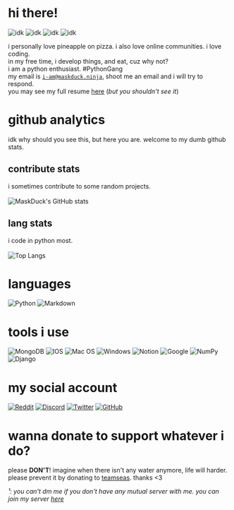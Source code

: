 # hi there!
![idk](https://img.shields.io/endpoint?url=https://loathsomeparchedharddrive.maskduck.repl.co/status/716134528409665586) ![idk](https://img.shields.io/endpoint?url=https://loathsomeparchedharddrive.maskduck.repl.co/playing/716134528409665586) ![idk](https://img.shields.io/endpoint?url=https://loathsomeparchedharddrive.maskduck.repl.co/vscode/716134528409665586) ![idk](https://img.shields.io/endpoint?url=https://loathsomeparchedharddrive.maskduck.repl.co/spotify/716134528409665586)

i personally love pineapple on pizza. i also love online communities. i love coding. <br>
in my free time, i develop things, and eat, cuz why not? <br>
i am a python enthusiast. #PythonGang <br>
my email is [`i-am@maskduck.ninja`](mailto://i-am@maskduck.ninja), shoot me an email and i will try to respond. <br>
you may see my full resume [here](http://resume.maskduck.ninja) (*but you shouldn't see it*)
  

# github analytics
idk why should you see this, but here you are. welcome to my dumb github stats.
## contribute stats
i sometimes contribute to some random projects. <br>
<br>
![MaskDuck's GitHub stats](https://github-readme-stats.vercel.app/api?username=maskduck&show_icons=true&hide=stars&line_height=24)
## lang stats
i code in python most. <br>
<br>
![Top Langs](https://github-readme-stats.vercel.app/api/top-langs/?username=maskduck&layout=compact)

# languages
![Python](https://img.shields.io/badge/python-3670A0?style=for-the-badge&logo=python&logoColor=ffdd54) ![Markdown](https://img.shields.io/badge/markdown-%23000000.svg?style=for-the-badge&logo=markdown&logoColor=white)
# tools i use
![MongoDB](https://img.shields.io/badge/MongoDB-%234ea94b.svg?style=for-the-badge&logo=mongodb&logoColor=white) ![IOS](https://img.shields.io/badge/iOS-000000?style=for-the-badge&logo=ios&logoColor=white) ![Mac OS](https://img.shields.io/badge/mac%20os-000000?style=for-the-badge&logo=macos&logoColor=F0F0F0) ![Windows](https://img.shields.io/badge/Windows-0078D6?style=for-the-badge&logo=windows&logoColor=white) ![Notion](https://img.shields.io/badge/Notion-%23000000.svg?style=for-the-badge&logo=notion&logoColor=white) ![Google](https://img.shields.io/badge/google-4285F4?style=for-the-badge&logo=google&logoColor=white) ![NumPy](https://img.shields.io/badge/numpy-%23013243.svg?style=for-the-badge&logo=numpy&logoColor=white) ![Django](https://img.shields.io/badge/django-%23092E20.svg?style=for-the-badge&logo=django&logoColor=white)
# my social account
[![Reddit](https://img.shields.io/badge/u%2Fmaskduck-FF4500?style=for-the-badge&logo=reddit&logoColor=white)](https://reddit.com/user/maskduck) [![Discord](https://img.shields.io/badge/MaskDuck%239999¹-%237289DA.svg?style=for-the-badge&logo=discord&logoColor=white)](https://discord.com/users/716134528409665586/) [![Twitter](https://img.shields.io/badge/MaskDuck1-%231DA1F2.svg?style=for-the-badge&logo=Twitter&logoColor=white)](https://twitter.com/MaskDuck1) [![GitHub](https://img.shields.io/badge/MaskDuck-%23121011.svg?style=for-the-badge&logo=github&logoColor=white)](https://github.com/maskduck)

# wanna donate to support whatever i do?
please **DON'T**! imagine when there isn't any water anymore, life will harder. please prevent it by donating to [teamseas](https://teamseas.org). thanks <3

*¹: you can't dm me if you don't have any mutual server with me. you can join my server [here](https://discord.gg/BTSa8VT9Wp)*
